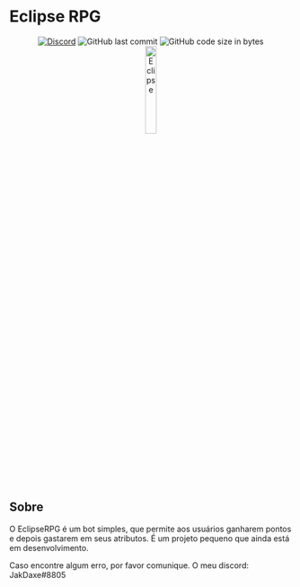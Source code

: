 # Eclipse RPG

<div align="center">
    <a href="discord.gg/sDfeWsHYCb"><img src="https://img.shields.io/discord/1005132317297221785?logo=discord" alt="Discord"/></a>
    <img src="https://img.shields.io/github/last-commit/JakDaxe/EclipseRPG" alt="GitHub last commit"/>
    <img src="https://img.shields.io/github/languages/code-size/JakDaxe/EclipseRPG" alt="GitHub code size in bytes"/>
    <br>
    <img src="https://images-ext-1.discordapp.net/external/j-cPJgmc3gjkf7hbDeognH-M7jyDTauO79JT-m1P5MI/%3Fsize%3D2048/https/cdn.discordapp.com/avatars/685839642595295238/d445df70d3f31e039a5934ed33f18e50.png?width=512&height=512" alt="Eclipse" width="20%"/>
</div>

## Sobre

O EclipseRPG é um bot simples, que permite aos usuários ganharem pontos e depois gastarem em seus atributos. É um projeto pequeno que ainda está em desenvolvimento.

Caso encontre algum erro, por favor comunique.
O meu discord: JakDaxe#8805
